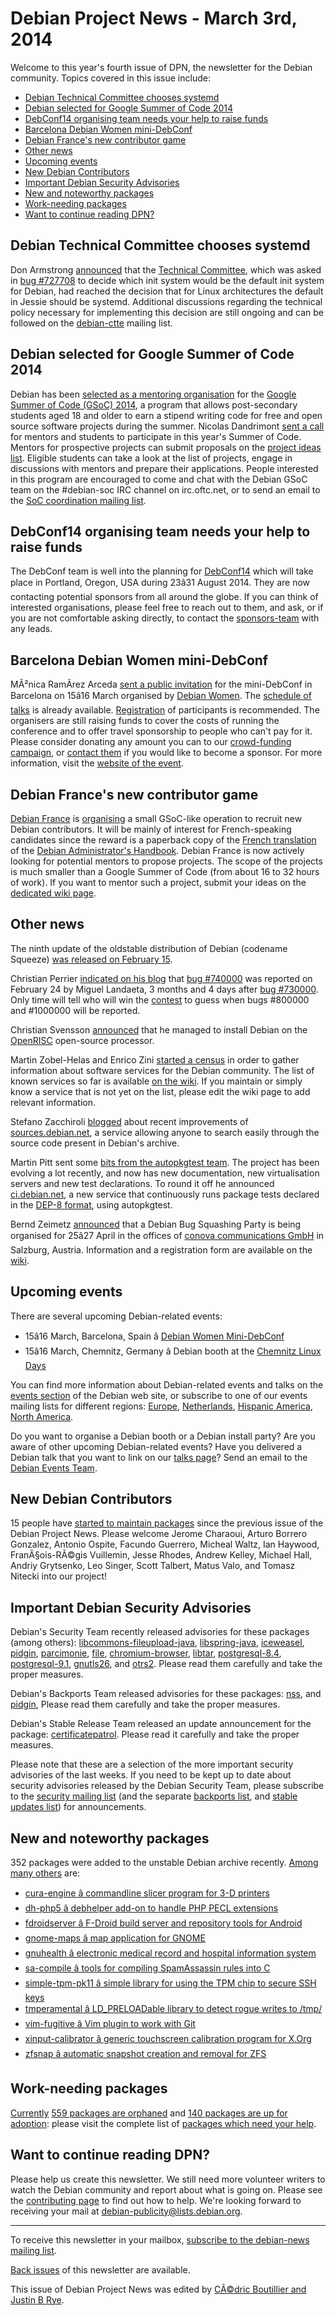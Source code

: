 
Debian Project News - March 3rd, 2014
=====================================


Welcome to this year's fourth issue of DPN, the newsletter for the Debian community. Topics covered in this issue include:


* [Debian Technical Committee chooses systemd](https://www.debian.org/News/weekly/2014/04/#systemd)
* [Debian selected for Google Summer of Code 2014](https://www.debian.org/News/weekly/2014/04/#gsoc)
* [DebConf14 organising team needs your help to raise funds](https://www.debian.org/News/weekly/2014/04/#debconf14)
* [Barcelona Debian Women mini-DebConf](https://www.debian.org/News/weekly/2014/04/#barcelona-dc)
* [Debian France's new contributor game](https://www.debian.org/News/weekly/2014/04/#dfrance)
* [Other news](https://www.debian.org/News/weekly/2014/04/#other)
* [Upcoming events](https://www.debian.org/News/weekly/2014/04/#events)
* [New Debian Contributors](https://www.debian.org/News/weekly/2014/04/#newcontributors)
* [Important Debian Security Advisories](https://www.debian.org/News/weekly/2014/04/#dsa)
* [New and noteworthy packages](https://www.debian.org/News/weekly/2014/04/#nnwp)
* [Work-needing packages](https://www.debian.org/News/weekly/2014/04/#wnpp)
* [Want to continue reading DPN?](https://www.debian.org/News/weekly/2014/04/#continuedpn)


Debian Technical Committee chooses systemd
------------------------------------------



Don Armstrong
[announced](https://lists.debian.org/debian-devel-announce/2014/02/msg00005.html)
that the
[Technical Committee](https://www.debian.org/devel/tech-ctte), which was asked in
[bug #727708](https://bugs.debian.org/727708) to decide which init
system would be the default init system for Debian, had reached the decision
that for Linux architectures the default in Jessie should be systemd.
Additional discussions regarding the technical policy necessary for
implementing this decision are still ongoing and can be followed
on the
[debian-ctte](https://lists.debian.org/debian-ctte/)
mailing list.



Debian selected for Google Summer of Code 2014
----------------------------------------------



Debian has been
[selected
as a mentoring organisation](http://www.google-melange.com/gsoc/org/list/public/google/gsoc2014) for the
[Google Summer of Code (GSoC) 2014](https://www.google-melange.com/gsoc/homepage/google/gsoc2014),
a program that allows post-secondary students aged
18 and older to earn a stipend writing code for free and open source software
projects during the summer.
Nicolas Dandrimont
[sent a call](https://bits.debian.org/2014/02/call-for-students-gsoc-2014.html)
for mentors and students to participate in this year's Summer of Code.
Mentors for prospective projects can submit proposals on the
[project ideas list](https://wiki.debian.org/SummerOfCode2014/Projects).
Eligible students can take a look at the list of projects, engage in discussions
with mentors and prepare their applications.
People interested in this program are encouraged to come and chat with the
Debian GSoC team on the #debian-soc IRC channel on irc.oftc.net, or to send an
email to the
[SoC coordination mailing list](https://lists.alioth.debian.org/cgi-bin/mailman/listinfo/soc-coordination).



DebConf14 organising team needs your help to raise funds
--------------------------------------------------------



The DebConf team is well into the planning for
[DebConf14](https://debconf14.debconf.org/)
which will take place in Portland, Oregon, USA during 23â31 August 2014.
They are now contacting potential sponsors from all around the globe.
If you can think of interested organisations, please feel free to reach out to
them, and ask, or if you are not comfortable asking directly, to contact the
[sponsors-team](mailto:sponsors@debconf.org) with any leads.



Barcelona Debian Women mini-DebConf
-----------------------------------



MÃ²nica RamÃ­rez Arceda
[sent
a public invitation](https://bits.debian.org/2014/02/minidebconf-barcelona-announce.html) for the mini-DebConf in Barcelona on 15â16 March organised
by [Debian Women](https://www.debian.org/women).
The [schedule
of talks](https://wiki.debian.org/DebianWomen/Projects/MiniDebconf-Women/2014/Talks) is already available.
[Registration](https://wiki.debian.org/DebianWomen/Projects/MiniDebconf-Women/2014/Participants) of participants is recommended.
The organisers are still raising funds to cover the costs of running the
conference and to offer travel sponsorship to people who can't pay for it.
Please consider donating any amount you can to our
[crowd-funding campaign](https://freedomsponsors.org/core/issue/427/),
or [contact them](mailto:debian-miniconf@cpl.upc.edu)
if you would like to become a sponsor.
For more information, visit the
[website of the event](http://bcn2014.mini.debconf.org).



Debian France's new contributor game
------------------------------------



[Debian France](http://france.debian.net) is
[organising](https://lists.debian.org/debian-devel-announce/2014/02/msg00009.html)
a small GSoC-like operation to recruit new Debian contributors. It will be mainly of
interest for French-speaking candidates since the reward is a paperback copy of the
[French translation](http://raphaelhertzog.fr/livre/cahier-admin-debian/)
of the
[Debian Administrator's Handbook](https://debian-handbook.info).
Debian France is now actively looking for potential mentors to propose projects. The
scope of the projects is much smaller than a Google Summer of Code (from about
16 to 32 hours of work).
If you want to mentor such a project, submit your ideas
on the [dedicated
wiki page](https://wiki.debian.org/DebianFrance/NewContributorGame).



Other news
----------



The ninth update of the oldstable distribution of Debian (codename Squeeze)
[was released on February 15](https://www.debian.org/News/2014/20140215).




Christian Perrier
[indicated on his blog](http://www.perrier.eu.org/weblog/2014/02/25#740000)
that [bug #740000](https://bugs.debian.org/740000) was reported on
February 24 by Miguel Landaeta, 3 months and 4 days after
[bug #730000](https://bugs.debian.org/730000).
Only time will tell who will win the
[contest](https://wiki.debian.org/800000thBugContest)
to guess when bugs #800000 and #1000000 will be reported.




Christian Svensson
[announced](http://lists.opencores.org/pipermail/openrisc/2014-January/001565.html)
that he managed to install Debian on the
[OpenRISC](http://opencores.org/or1k/Main_Page)
open-source processor.




Martin Zobel-Helas and Enrico Zini
[started
a census](https://lists.debian.org/debian-devel-announce/2014/02/msg00006.html) in order to gather information about software services for the
Debian community. The list of known services so far is available
[on the wiki](https://wiki.debian.org/Services). If you maintain or
simply know a service that is not yet on the list, please edit the wiki page
to add relevant information.




Stefano Zacchiroli
[blogged](http://upsilon.cc/~zack/blog/posts/2014/02/moar_stats_for_sources.debian.net/)
about recent improvements of
[sources.debian.net](http://sources.debian.net), a service allowing
anyone to search easily through the source code present in Debian's archive.




Martin Pitt sent some
[bits
from the autopkgtest team](https://lists.debian.org/debian-devel-announce/2014/02/msg00010.html). The project has been evolving a lot recently,
and now has new documentation, new virtualisation servers and new test declarations.
To round it off he announced [ci.debian.net](http://ci.debian.net), a
new service that continuously runs package tests declared in the
[DEP-8 format](https://dep-team.pages.debian.net/deps/dep8/),
using autopkgtest.




Bernd Zeimetz
[announced](https://lists.debian.org/debian-devel-announce/2014/02/msg00008.html)
that a Debian Bug Squashing Party is being organised for 25â27 April in the offices of
[conova
communications GmbH](http://www.conova.com/de/kontakt/anfahrtsplan-salzburg/) in Salzburg, Austria.
Information and a registration form are available on the
[wiki](https://wiki.debian.org/BSP/2014/04/at/Salzburg).



Upcoming events
---------------


There are several upcoming Debian-related events:


* 15â16 March, Barcelona, Spain â [Debian Women Mini-DebConf](http://bcn2014.mini.debconf.org/)
* 15â16 March, Chemnitz, Germany â Debian booth at the [Chemnitz Linux Days](https://wiki.debian.org/DebianEvents/de/2014/ChemnitzerLinuxTage)



You can find more information about Debian-related events and talks
on the [events section](https://www.debian.org/events) of the Debian web site,
or subscribe to one of our events mailing lists for different regions:
[Europe](https://lists.debian.org/debian-events-eu),
[Netherlands](https://lists.debian.org/debian-events-nl),
[Hispanic America](https://lists.debian.org/debian-events-ha),
[North America](https://lists.debian.org/debian-events-na).



Do you want to organise a Debian booth or a Debian install party?
Are you aware of other upcoming Debian-related events?
Have you delivered a Debian talk that you want to link on our
[talks page](https://www.debian.org/events/talks)?
Send an email to the [Debian Events Team](mailto:events@debian.org).



New Debian Contributors
-----------------------



15 people have [started
 to maintain packages](https://udd.debian.org/cgi-bin/new-maintainers.cgi) since the previous issue of the Debian
 Project News. Please welcome
Jerome Charaoui,
Arturo Borrero Gonzalez,
Antonio Ospite,
Facundo Guerrero,
Micheal Waltz,
Ian Haywood,
FranÃ§ois-RÃ©gis Vuillemin,
Jesse Rhodes,
Andrew Kelley,
Michael Hall,
Andriy Grytsenko,
Leo Singer,
Scott Talbert,
Matus Valo,
and
Tomasz Nitecki
 into our project!


Important Debian Security Advisories
------------------------------------


Debian's Security Team recently released
 advisories for these packages (among others):
[libcommons-fileupload-java](https://www.debian.org/security/2014/dsa-2856),
[libspring-java](https://www.debian.org/security/2014/dsa-2857),
[iceweasel](https://www.debian.org/security/2014/dsa-2858),
[pidgin](https://www.debian.org/security/2014/dsa-2859),
[parcimonie](https://www.debian.org/security/2014/dsa-2860),
[file](https://www.debian.org/security/2014/dsa-2861),
[chromium-browser](https://www.debian.org/security/2014/dsa-2862),
[libtar](https://www.debian.org/security/2014/dsa-2863),
[postgresql-8.4](https://www.debian.org/security/2014/dsa-2864),
[postgresql-9.1](https://www.debian.org/security/2014/dsa-2865),
[gnutls26](https://www.debian.org/security/2014/dsa-2866), and
[otrs2](https://www.debian.org/security/2014/dsa-2867).
 Please read them carefully and take the proper measures.


Debian's Backports Team released advisories for these packages:
[nss](https://lists.debian.org/debian-backports-announce/2014/02/msg00000.html), and
[pidgin](https://lists.debian.org/debian-backports-announce/2014/02/msg00001.html),
 Please read them carefully and take the proper measures.


Debian's Stable Release Team released an update announcement for the package:
[certificatepatrol](https://lists.debian.org/debian-stable-announce/2014/02/msg00002.html).
 Please read it carefully and take the proper measures.


Please note that these are a selection of the more important security
advisories of the last weeks. If you need to be kept up to date about
security advisories released by the Debian Security Team, please
subscribe to the [security mailing
list](https://lists.debian.org/debian-security-announce/) (and the separate [backports
list](https://lists.debian.org/debian-backports-announce/), and [stable updates
list](https://lists.debian.org/debian-stable-announce/)) for announcements.



New and noteworthy packages
---------------------------



352 packages were added to the unstable Debian archive
recently. [Among
many others](https://packages.debian.org/unstable/main/newpkg) are:


* [cura-engine â commandline slicer program for 3-D printers](https://packages.debian.org/unstable/main/cura-engine)
* [dh-php5 â debhelper add-on to handle PHP PECL extensions](https://packages.debian.org/unstable/main/dh-php5)
* [fdroidserver â F-Droid build server and repository tools for Android](https://packages.debian.org/unstable/main/fdroidserver)
* [gnome-maps â map application for GNOME](https://packages.debian.org/unstable/main/gnome-maps)
* [gnuhealth â electronic medical record and hospital information system](https://packages.debian.org/unstable/main/gnuhealth)
* [sa-compile â tools for compiling SpamAssassin rules into C](https://packages.debian.org/unstable/main/sa-compile)
* [simple-tpm-pk11 â simple library for using the TPM chip to secure SSH keys](https://packages.debian.org/unstable/main/simple-tpm-pk11)
* [tmperamental â LD\_PRELOADable library to detect rogue writes to /tmp/](https://packages.debian.org/unstable/main/tmperamental)
* [vim-fugitive â Vim plugin to work with Git](https://packages.debian.org/unstable/main/vim-fugitive)
* [xinput-calibrator â generic touchscreen calibration program for X.Org](https://packages.debian.org/unstable/main/xinput-calibrator)
* [zfsnap â automatic snapshot creation and removal for ZFS](https://packages.debian.org/unstable/main/zfsnap)


Work-needing packages
---------------------


[Currently](https://lists.debian.org/debian-devel/2014/02/msg01173.html) [559 packages are orphaned](https://www.debian.org/devel/wnpp/orphaned) and [140 packages are up for adoption](https://www.debian.org/devel/wnpp/rfa): please visit the complete list of [packages which need your help](https://www.debian.org/devel/wnpp/help_requested).


Want to continue reading DPN?
-----------------------------


Please help us create this newsletter. We still need more volunteer writers to watch the Debian community and report about what is going on. Please see the [contributing page](https://wiki.debian.org/ProjectNews/HowToContribute) to find out how to help. We're looking forward to receiving your mail at [debian-publicity@lists.debian.org](mailto:debian-publicity@lists.debian.org).




---



 To receive this newsletter in your mailbox, [subscribe to the debian-news mailing list](https://lists.debian.org/debian-news/).



[Back issues](https://www.debian.org/News/weekly/) of this newsletter are available.



This issue of Debian Project News was edited by [CÃ©dric Boutillier and Justin B Rye](mailto:debian-publicity@lists.debian.org).




